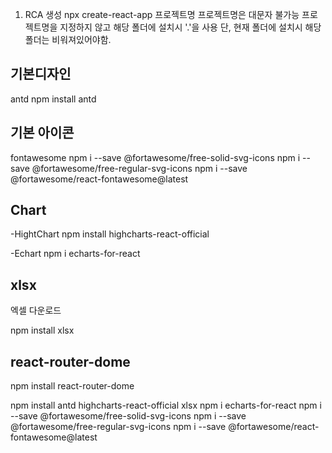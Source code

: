 1. RCA 생성
   npx create-react-app 프로젝트명
   프로젝트명은 대문자 불가능
   프로젝트명을 지정하지 않고 해당 폴더에 설치시 '.'을 사용 단, 현재 폴더에 설치시 해당 폴더는 비워져있어야함.

## 기본디자인

antd
npm install antd

## 기본 아이콘

fontawesome
npm i --save @fortawesome/free-solid-svg-icons
npm i --save @fortawesome/free-regular-svg-icons
npm i --save @fortawesome/react-fontawesome@latest

## Chart

-HightChart
npm install highcharts-react-official

-Echart
npm i echarts-for-react

## xlsx

엑셀 다운로드

npm install xlsx

## react-router-dome

npm install react-router-dome

npm install antd highcharts-react-official xlsx
npm i echarts-for-react
npm i --save @fortawesome/free-solid-svg-icons
npm i --save @fortawesome/free-regular-svg-icons
npm i --save @fortawesome/react-fontawesome@latest

